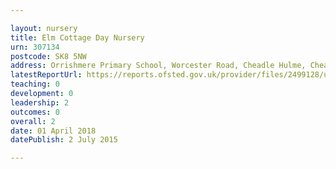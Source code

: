 ```yaml
---

layout: nursery
title: Elm Cottage Day Nursery
urn: 307134
postcode: SK8 5NW
address: Orrishmere Primary School, Worcester Road, Cheadle Hulme, Cheadle, SK8 5NW
latestReportUrl: https://reports.ofsted.gov.uk/provider/files/2499128/urn/307134.pdf
teaching: 0
development: 0
leadership: 2
outcomes: 0
overall: 2
date: 01 April 2018 
datePublish: 2 July 2015

---
```

